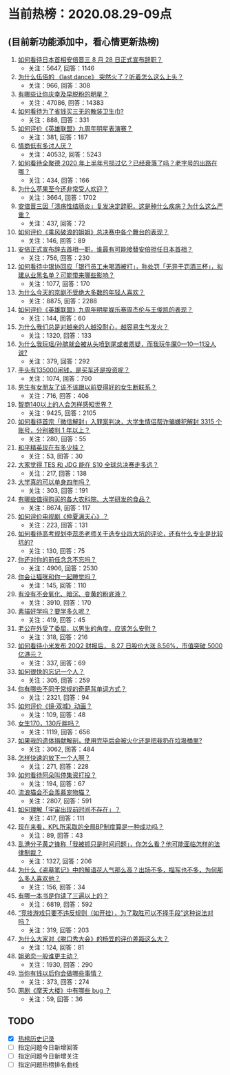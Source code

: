 # 当前热榜：2020.08.29-09点
## (目前新功能添加中，看心情更新热榜)
1. [如何看待日本首相安倍晋三 8 月 28 日正式宣布辞职？](https://www.zhihu.com/question/418040371)
    * 关注：5647, 回答：1146
2. [为什么伍佰的 《last dance》 突然火了？听着怎么这么上头？](https://www.zhihu.com/question/364696361)
    * 关注：966, 回答：308
3. [有哪些让你庆幸及早脱粉的明星？](https://www.zhihu.com/question/272476843)
    * 关注：47086, 回答：14383
4. [如何看待为了省钱买三无的散装卫生巾?](https://www.zhihu.com/question/418024760)
    * 关注：888, 回答：331
5. [如何评价《英雄联盟》九周年明星表演赛？](https://www.zhihu.com/question/418111479)
    * 关注：381, 回答：187
6. [情商低有多讨人厌？](https://www.zhihu.com/question/34497523)
    * 关注：40532, 回答：5243
7. [如何看待全聚德 2020 年上半年亏损过亿？已经衰落了吗？老字号的出路在哪？](https://www.zhihu.com/question/417889722)
    * 关注：434, 回答：166
8. [为什么苹果至今还非常受人欢迎？](https://www.zhihu.com/question/408161363)
    * 关注：3664, 回答：1702
9. [安倍晋三因「溃疡性结肠炎」复发决定辞职，这是种什么疾病？为什么这么严重？](https://www.zhihu.com/question/418041854)
    * 关注：437, 回答：72
10. [如何评价《乘风破浪的姐姐》总决赛中各个舞台的表现？](https://www.zhihu.com/question/417933793)
    * 关注：146, 回答：89
11. [安倍正式宣布辞去首相一职，谁最有可能接替安倍担任日本首相？](https://www.zhihu.com/question/418075745)
    * 关注：756, 回答：230
12. [如何看待中银协回应「银行员工未喝酒被打」，称处罚「无异于罚酒三杯」，拟建从业黑名单？可能带来哪些影响？](https://www.zhihu.com/question/417861282)
    * 关注：1077, 回答：170
13. [为什么今天的京剧不受绝大多数的年轻人喜欢？](https://www.zhihu.com/question/20728681)
    * 关注：8875, 回答：2288
14. [如何评价《英雄联盟》九周年明星娱乐赛周杰伦与王俊凯的表现？](https://www.zhihu.com/question/418112675)
    * 关注：144, 回答：60
15. [为什么我们总是对越亲的人越没耐心，越容易生气发火？](https://www.zhihu.com/question/19702819)
    * 关注：1320, 回答：133
16. [为什么我玩瑶/孙膑就会被从头喷到尾或者质疑，而我玩牛魔0—10—11没人说?](https://www.zhihu.com/question/398801469)
    * 关注：379, 回答：292
17. [手头有135000闲钱，是买车还是投资呢？](https://www.zhihu.com/question/412579102)
    * 关注：1074, 回答：790
18. [男生有女朋友了该不该跟以前耍得好的女生断联系？](https://www.zhihu.com/question/410753345)
    * 关注：716, 回答：406
19. [智商140以上的人会怎样感知世界？](https://www.zhihu.com/question/396673634)
    * 关注：9425, 回答：2105
20. [如何看待首宗「微信解封」入罪案判决，大学生情侣帮诈骗嫌犯解封 3315 个账号，分别被判 1 年以上？](https://www.zhihu.com/question/418033205)
    * 关注：280, 回答：55
21. [和平精英现在有多少挂？](https://www.zhihu.com/question/414202773)
    * 关注：53, 回答：30
22. [大家觉得 TES 和 JDG 能在 S10 全球总决赛走多远？](https://www.zhihu.com/question/417946443)
    * 关注：217, 回答：138
23. [大学真的可以单身四年吗？](https://www.zhihu.com/question/417585182)
    * 关注：303, 回答：191
24. [有哪些值得购买的各大农科院、大学研发的食品？](https://www.zhihu.com/question/386744519)
    * 关注：8674, 回答：117
25. [如何评价电视剧《仲夏满天心》？](https://www.zhihu.com/question/388151316)
    * 关注：223, 回答：131
26. [如何看待高考规划李蕊丞老师关于选专业四大坑的评论，还有什么专业是比较坑的?](https://www.zhihu.com/question/418027223)
    * 关注：130, 回答：75
27. [你还对你的前任念念不忘吗？](https://www.zhihu.com/question/350151039)
    * 关注：4906, 回答：2530
28. [你会让猫咪和你一起睡觉吗？](https://www.zhihu.com/question/412516163)
    * 关注：145, 回答：110
29. [有没有不会氧化、暗沉、变黄的粉底液？](https://www.zhihu.com/question/324499234)
    * 关注：3910, 回答：170
30. [素描好学吗？要学多久呢？](https://www.zhihu.com/question/365517302)
    * 关注：419, 回答：45
31. [老公在外受了委屈，以男生的角度，应该怎么安慰？](https://www.zhihu.com/question/333345184)
    * 关注：318, 回答：216
32. [如何看待小米发布 20Q2 财报后， 8.27 日股价大涨 8.56%，市值突破 5000 亿港元？](https://www.zhihu.com/question/417817181)
    * 关注：337, 回答：69
33. [如何很快的忘记一个人？](https://www.zhihu.com/question/417043189)
    * 关注：305, 回答：259
34. [你有哪些不同于常规的奇葩背单词方式？](https://www.zhihu.com/question/391670653)
    * 关注：2321, 回答：94
35. [如何评价《镜·双城》动画？](https://www.zhihu.com/question/414316652)
    * 关注：109, 回答：48
36. [女生170，130斤胖吗？](https://www.zhihu.com/question/412801159)
    * 关注：1119, 回答：656
37. [如果我的遗体捐献解剖，使用完毕后会被火化还是把我扔在垃圾桶里?](https://www.zhihu.com/question/399678192)
    * 关注：3062, 回答：484
38. [怎样快速的放下一个人啊？](https://www.zhihu.com/question/416795442)
    * 关注：271, 回答：228
39. [如何看待阿朵叫停集资打投？](https://www.zhihu.com/question/417902634)
    * 关注：194, 回答：67
40. [流浪猫会不会羡慕宠物猫？](https://www.zhihu.com/question/324311742)
    * 关注：2807, 回答：591
41. [如何理解「宇宙出现前时间不存在」？](https://www.zhihu.com/question/414542532)
    * 关注：417, 回答：111
42. [现在来看，KPL所采取的全局BP制度算是一种成功吗？](https://www.zhihu.com/question/416177041)
    * 关注：89, 回答：43
43. [乱港分子黄之锋称「我被抓只是时间问题」，你怎么看？他可能面临怎样的法律制裁？](https://www.zhihu.com/question/418008875)
    * 关注：1327, 回答：206
44. [为什么《盗墓笔记》中的解语花人气那么高？出场不多，描写也不多，为何那么多人喜欢他？](https://www.zhihu.com/question/23819253)
    * 关注：156, 回答：34
45. [有哪一本书是你读了三遍以上的？](https://www.zhihu.com/question/20733700)
    * 关注：6819, 回答：592
46. [“竞技游戏只要不违反规则（如开挂），为了取胜可以不择手段”这种说法对吗？](https://www.zhihu.com/question/415934612)
    * 关注：319, 回答：203
47. [为什么大家对《脱口秀大会》的杨笠的评价差距这么大？](https://www.zhihu.com/question/415802402)
    * 关注：124, 回答：81
48. [姐弟恋一般谁更主动？](https://www.zhihu.com/question/400714892)
    * 关注：1930, 回答：290
49. [当你有钱以后你会做哪些事情？](https://www.zhihu.com/question/416825292)
    * 关注：373, 回答：274
50. [网剧《摩天大楼》中有哪些 bug ？](https://www.zhihu.com/question/417167978)
    * 关注：59, 回答：36
## TODO
* [x] [热榜历史记录](hot_history/AllHot.md)
* [ ] 指定问题今日新增回答
* [ ] 指定问题今日新增关注
* [ ] 指定问题热榜排名曲线
